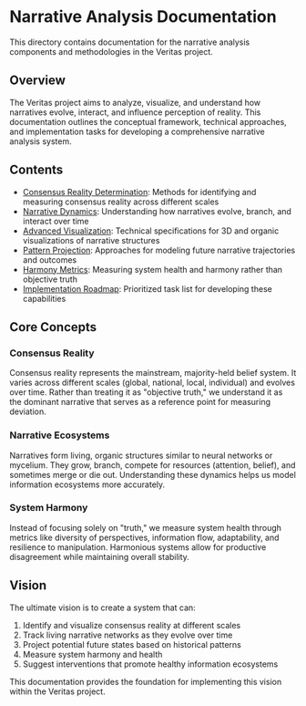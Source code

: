 # Narrative Analysis Documentation

This directory contains documentation for the narrative analysis components and methodologies in the Veritas project.

## Overview

The Veritas project aims to analyze, visualize, and understand how narratives evolve, interact, and influence perception of reality. This documentation outlines the conceptual framework, technical approaches, and implementation tasks for developing a comprehensive narrative analysis system.

## Contents

- [Consensus Reality Determination](./consensus-reality.md): Methods for identifying and measuring consensus reality across different scales
- [Narrative Dynamics](./narrative-dynamics.md): Understanding how narratives evolve, branch, and interact over time
- [Advanced Visualization](./advanced-visualization.md): Technical specifications for 3D and organic visualizations of narrative structures
- [Pattern Projection](./pattern-projection.md): Approaches for modeling future narrative trajectories and outcomes
- [Harmony Metrics](./harmony-metrics.md): Measuring system health and harmony rather than objective truth
- [Implementation Roadmap](./implementation-roadmap.md): Prioritized task list for developing these capabilities

## Core Concepts

### Consensus Reality

Consensus reality represents the mainstream, majority-held belief system. It varies across different scales (global, national, local, individual) and evolves over time. Rather than treating it as "objective truth," we understand it as the dominant narrative that serves as a reference point for measuring deviation.

### Narrative Ecosystems

Narratives form living, organic structures similar to neural networks or mycelium. They grow, branch, compete for resources (attention, belief), and sometimes merge or die out. Understanding these dynamics helps us model information ecosystems more accurately.

### System Harmony

Instead of focusing solely on "truth," we measure system health through metrics like diversity of perspectives, information flow, adaptability, and resilience to manipulation. Harmonious systems allow for productive disagreement while maintaining overall stability.

## Vision

The ultimate vision is to create a system that can:

1. Identify and visualize consensus reality at different scales
2. Track living narrative networks as they evolve over time
3. Project potential future states based on historical patterns
4. Measure system harmony and health
5. Suggest interventions that promote healthy information ecosystems

This documentation provides the foundation for implementing this vision within the Veritas project. 